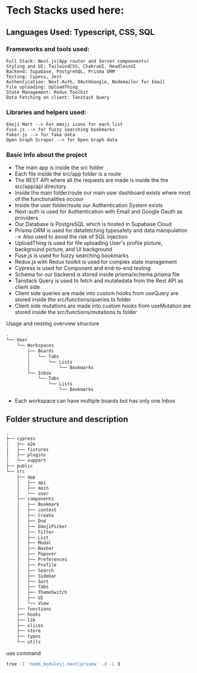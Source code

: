 # Tech Stacks used here:

## Languages Used: Typescript, CSS, SQL

### Frameworks and tools used:

    Full Stack: Next.js(App router and Server compoenents)
    Styling and UI: TailwindCSS, ChakraUI, HeadlessUI
    Backend: Supabase, PostgreSQL, Prisma ORM
    Testing: Cypess, Jest
    Authentication: Next-Auth, OAuthGoogle, Nodemailer for Email
    File uploading: UploadThing
    State Management: Redux Toolkit
    Data Fetching on client: Tanstack Query

### Libraries and helpers used:

    Emoji Mart --> For emoji icons for each list
    Fuse.js --> for fuzzy searching bookmarks
    Faker.js --> for fake data
    Open Graph Scraper --> for Open Graph data

### Basic Info about the project

- The main app is inside the src folder
- Each file inside the src/app folder is a route
- The REST API where all the requests are made is inside the the src/app/api
  directory
- Inside the main folder/route our main user dashboard exists where most of the
  functionalities occour
- Inside the user folder/route our Authentication System exists
- Next-auth is used for Authentication with Email and Google Oauth as providers
- Our Database is PostgreSQL which is hosted in Supabase Cloud
- Prisma ORM is used for datafetching typesafety and data manipulation :-> Also
  used to avoid the risk of SQL injection
- UploadThing is used for file uploading User's profile picture, background
  picture, and UI background
- Fuse.js is used for fuzzy searching bookmarks
- Redux.js with Redux toolkit is used for complex state management
- Cypress is used for Component and end-to-end testing
- Schema for our backend is stored inside prisma/schema.prisma file
- Tanstack Query is used to fetch and mutatedata from the Rest API as client
  side
- Client side queries are made into custom hooks from useQuery are stored inside
  the src/functions/queries.ts folder
- Client side mutations are made into custom hooks from useMutation are stored
  inside the src/functions/mutations.ts folder

Usage and nesting overview structure

```bash
.
└── User
    └── Workspaces
        ├── Boards
        │   └── Tabs
        │       └── Lists
        │           └── Bookmarks
        └── Inbox
            └── Tabs
                └── Lists
                    └── Bookmarks
```

* Each workspace can have multiple boards but has only one Inbox


## Folder structure and description

```bash
.
├── cypress
│   ├── e2e
│   ├── fixtures
│   ├── plugins
│   └── support
├── public
└── src
    ├── app
    │   ├── api
    │   ├── main
    │   └── user
    ├── components
    │   ├── Bookmark
    │   ├── context
    │   ├── Create
    │   ├── Dnd
    │   ├── EmojiPicker
    │   ├── Filter
    │   ├── List
    │   ├── Modal
    │   ├── Navbar
    │   ├── Popover
    │   ├── Preferences
    │   ├── Profile
    │   ├── Search
    │   ├── Sidebar
    │   ├── Sort
    │   ├── Tabs
    │   ├── ThemeSwitch
    │   ├── UI
    │   └── View
    ├── functions
    ├── hooks
    ├── lib
    ├── slices
    ├── store
    ├── types
    └── utils
```

use command

```bash
tree -I 'node_modules|.next|prisma' -d -L 3
```
